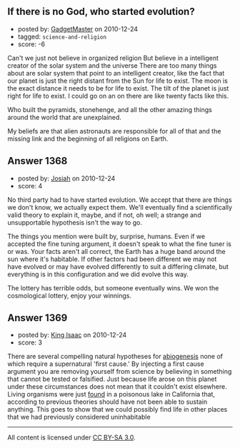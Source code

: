 ## If there is no God, who started evolution?

- posted by: [GadgetMaster](https://stackexchange.com/users/-1/447-gadgetmaster) on 2010-12-24
- tagged: `science-and-religion`
- score: -6

Can't we just not believe in organized religion But believe in a intelligent creator of the solar system and the universe  There are too many things about are solar system that point to an intelligent creator, like the fact that our planet is just the right distant from the Sun for life to exist.  The moon is the exact distance it needs to be for life to exist.  The tilt of the planet is just right for life to exist.  I could go on an on there are like twenty facts like this.

Who built the pyramids, stonehenge, and all the other amazing things around the world that are unexplained.

My beliefs are that alien astronauts are responsible for all of that and the missing link and the beginning of all religions on Earth.


## Answer 1368

- posted by: [Josiah](https://stackexchange.com/users/-1/88-josiah) on 2010-12-24
- score: 4

No third party had to have started evolution. We accept that there are things we don't know, we actually expect them. We'll eventually find a scientifically valid theory to explain it, maybe, and if not, oh well; a strange and unsupportable hypothesis isn't the way to go.

The things you mention were built by, surprise, humans. Even if we accepted the fine tuning argument, it doesn't speak to what the fine tuner is or was. Your facts aren't all correct, the Earth has a huge band around the sun where it's habitable. If other factors had been different we may not have evolved or may have evolved differently to suit a differing climate, but everything is in this configuration and we did evolve this way.

The lottery has terrible odds, but someone eventually wins. We won the cosmological lottery, enjoy your winnings.


## Answer 1369

- posted by: [King Isaac](https://stackexchange.com/users/-1/31-king-isaac) on 2010-12-24
- score: 3

<p>There are several compelling natural hypotheses for <a href="http://en.wikipedia.org/wiki/Abiogenesis" rel="nofollow">abiogenesis</a> none of which require a supernatural 'first cause.' By injecting a first cause argument you are removing yourself from science by believing in something that cannot be tested or falsified. Just because life arose on this planet under these circumstances does not mean that it couldn't exist elsewhere. Living organisms were just <a href="http://www.nasa.gov/topics/universe/features/astrobiology_toxic_chemical.html" rel="nofollow">found</a> in a poisonous lake in California that, according to previous theories should have not been able to sustain anything. This goes to show that we could possibly find life in other places that we had previously considered uninhabitable</p>




---

All content is licensed under [CC BY-SA 3.0](https://creativecommons.org/licenses/by-sa/3.0/).
